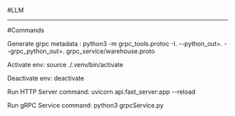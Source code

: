 #LLM

---------------
#Commands

Generate grpc metadata :  python3 -m grpc_tools.protoc -I. --python_out=. --grpc_python_out=. grpc_service/warehouse.proto

Activate env: source ./.venv/bin/activate

Deactivate env: deactivate

Run HTTP Server command: uvicorn api.fast_server:app --reload

Run gRPC Service command: python3 grpcService.py